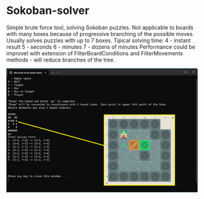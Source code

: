 # Sokoban-solver
Simple brute force tool, solving Sokoban puzzles.
Not applicable to boards with many boxes because of progressive branching of the possible moves. Usually solves puzzles with up to 7 boxes.
Tipical solving time:
4 - instant result
5 - seconds
6 - minutes
7 - dozens of minutes
Performance could be improvet with extension of FilterBoardConditions and FilterMovements methods - will reduce branches of the tree.

![Application screenshot](SokobanSolver/Doc/AppView.png)
